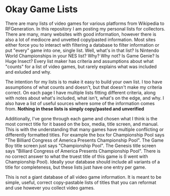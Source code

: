 # Okay Game Lists
There are many lists of video games for various platforms from Wikipedia to RFGeneration. In this repository I am posting my personal lists for collectors. There are many, many websites with good information, however there is also a lot of mediocre and unvetted copy/pasted information. Most sites either force you to interact with filtering a database to filter information or put "every" game into one, single list. Well, what's in that list? Is Nintendo World Championships in your NES list? Why? Why not? Is Game Genie? Is Huge Insect? Every list maker has criteria and assumptions about what "counts" for a list of video games, but rarely explains what was included and exluded and why.

The intention for my lists is to make it easy to build your own list. I too have assumptions of what counts and doesn't, but that doesn't make my criteria correct. On each page I have multiple lists fitting different criteria, along with notes about what's included, what isn't, what's on the edge, and why. I also have a list of useful sources where some of the information comes from. **Nothing in these lists is simply copy/pasted and unverified**

Additionally, I've gone through each game and chosen what I think is the most correct title for it based on the box, media, title screen, and manual. This is with the understanding that many games have multiple conflicting or differently formatted titles. For example the box for Championship Pool says "The Billiard Congress of America Presents Championship Pool". The Game Boy title screen just says "Championship Pool". The Genesis title screen says "Billiard Congress of America Presents Championship Pool". There is no correct answer to what the truest title of this game is (I went with Championship Pool). Ideally your database should include all variants of a title for completeness, but these lists just have one entry per game.

This is not a giant database of all video game information. It is meant to be simple, useful, correct copy-pastable lists of titles that you can reformat and use however you collect video games.
